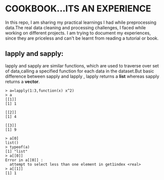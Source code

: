 # COOKBOOK...ITS AN EXPERIENCE     

In this repo, I am sharing my practical learnings I had while preprocessing data.The real data cleaning and processing challenges, I faced while working on different projects. I am trying to document my experiences, since they are priceless and can't be learnt from reading a tutorial or book. 

## lapply and sapply:  
lapply and sapply are similar functions, which are used to traverse over set of data,calling a specified function for each data in the dataset.But basic difference between sapply and lapply , lapply returns a **list** whereas sapply returns a **vector**.
```
> a=lapply(1:3,function(x) x^2)
> a
[[1]]
[1] 1

[[2]]
[1] 4

[[3]]
[1] 9

> a[0]
list()
> typeof(a)
[1] "list"
> a[[0]]
Error in a[[0]] : 
  attempt to select less than one element in get1index <real>
> a[[1]]
[1] 1
```

